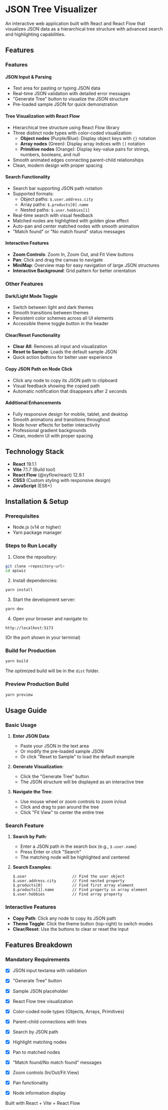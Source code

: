 # JSON Tree Visualizer

An interactive web application built with React and React Flow that visualizes JSON data as a hierarchical tree structure with advanced search and highlighting capabilities.

## Features

### Features 

#### JSON Input & Parsing
- Text area for pasting or typing JSON data
- Real-time JSON validation with detailed error messages
- "Generate Tree" button to visualize the JSON structure
- Pre-loaded sample JSON for quick demonstration

#### Tree Visualization with React Flow
- Hierarchical tree structure using React Flow library
- Three distinct node types with color-coded visualization:
  - **Object nodes** (Purple/Blue): Display object keys with `{}` notation
  - **Array nodes** (Green): Display array indices with `[]` notation
  - **Primitive nodes** (Orange): Display key-value pairs for strings, numbers, booleans, and null
- Smooth animated edges connecting parent-child relationships
- Clean, modern design with proper spacing

#### Search Functionality
- Search bar supporting JSON path notation
- Supported formats:
  - Object paths: `$.user.address.city`
  - Array paths: `$.products[0].name`
  - Nested paths: `$.user.hobbies[1]`
- Real-time search with visual feedback
- Matched nodes are highlighted with golden glow effect
- Auto-pan and center matched nodes with smooth animation
- "Match found" or "No match found" status messages

#### Interactive Features
- **Zoom Controls**: Zoom In, Zoom Out, and Fit View buttons
- **Pan**: Click and drag the canvas to navigate
- **MiniMap**: Overview map for easy navigation of large JSON structures
- **Interactive Background**: Grid pattern for better orientation

### Other Features

#### Dark/Light Mode Toggle
- Switch between light and dark themes
- Smooth transitions between themes
- Persistent color schemes across all UI elements
- Accessible theme toggle button in the header

#### Clear/Reset Functionality
- **Clear All**: Removes all input and visualization
- **Reset to Sample**: Loads the default sample JSON
- Quick action buttons for better user experience

#### Copy JSON Path on Node Click
- Click any node to copy its JSON path to clipboard
- Visual feedback showing the copied path
- Automatic notification that disappears after 2 seconds

#### Additional Enhancements
- Fully responsive design for mobile, tablet, and desktop
- Smooth animations and transitions throughout
- Node hover effects for better interactivity
- Professional gradient backgrounds
- Clean, modern UI with proper spacing

## Technology Stack

- **React** 19.1.1
- **Vite** 7.1.7 (Build tool)
- **React Flow** (@xyflow/react) 12.9.1
- **CSS3** (Custom styling with responsive design)
- **JavaScript** (ES6+)

## Installation & Setup

### Prerequisites
- Node.js (v14 or higher)
- Yarn package manager

### Steps to Run Locally

1. Clone the repository:
```bash
git clone <repository-url>
cd apiwiz
```

2. Install dependencies:
```bash
yarn install
```

3. Start the development server:
```bash
yarn dev
```

4. Open your browser and navigate to:
```
http://localhost:5173
```
(Or the port shown in your terminal)

### Build for Production

```bash
yarn build
```

The optimized build will be in the `dist` folder.

### Preview Production Build

```bash
yarn preview
```

## Usage Guide

### Basic Usage

1. **Enter JSON Data**:
   - Paste your JSON in the text area
   - Or modify the pre-loaded sample JSON
   - Or click "Reset to Sample" to load the default example

2. **Generate Visualization**:
   - Click the "Generate Tree" button
   - The JSON structure will be displayed as an interactive tree

3. **Navigate the Tree**:
   - Use mouse wheel or zoom controls to zoom in/out
   - Click and drag to pan around the tree
   - Click "Fit View" to center the entire tree

### Search Feature

1. **Search by Path**:
   - Enter a JSON path in the search box (e.g., `$.user.name`)
   - Press Enter or click "Search"
   - The matching node will be highlighted and centered

2. **Search Examples**:
   ```
   $.user                    // Find the user object
   $.user.address.city       // Find nested property
   $.products[0]             // Find first array element
   $.products[1].name        // Find property in array element
   $.user.hobbies            // Find array property
   ```

### Interactive Features

- **Copy Path**: Click any node to copy its JSON path
- **Theme Toggle**: Click the theme button (top-right) to switch modes
- **Clear/Reset**: Use the buttons to clear or reset the input



## Features Breakdown

### Mandatory Requirements
- [x] JSON input textarea with validation
- [x] "Generate Tree" button
- [x] Sample JSON placeholder
- [x] React Flow tree visualization
- [x] Color-coded node types (Objects, Arrays, Primitives)
- [x] Parent-child connections with lines
- [x] Search by JSON path
- [x] Highlight matching nodes
- [x] Pan to matched nodes
- [x] "Match found/No match found" messages
- [x] Zoom controls (In/Out/Fit View)
- [x] Pan functionality
- [x] Node information display





Built with React + Vite + React Flow
